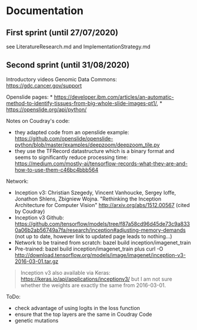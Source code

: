 # Documentation
## First sprint (until 27/07/2020)
see LiteratureResearch.md and ImplementationStrategy.md

## Second sprint (until 31/08/2020)

Introductory videos Genomic Data Commons: <https://gdc.cancer.gov/support>

Openslide pages: 
    * <https://developer.ibm.com/articles/an-automatic-method-to-identify-tissues-from-big-whole-slide-images-pt1/>, 
    * <https://openslide.org/api/python/>

Notes on Coudray's code: 
* they adapted code from an openslide example: <https://github.com/openslide/openslide-python/blob/master/examples/deepzoom/deepzoom_tile.py>
* they use the TFRecord datastructure which is a binary format and seems to significantly reduce processing time: https://medium.com/mostly-ai/tensorflow-records-what-they-are-and-how-to-use-them-c46bc4bbb564

Network: 
* Inception v3: Christian Szegedy, Vincent Vanhoucke, Sergey Ioffe, Jonathon Shlens, Zbigniew Wojna. "Rethinking the Inception Architecture for Computer Vision" http://arxiv.org/abs/1512.00567 (cited by Coudray)
* Inception v3 Github: https://github.com/tensorflow/models/tree/f87a58cd96d45de73c9a8330a06b2ab56749a7fa/research/inception#adjusting-memory-demands (not up to date, however link to updated page leads to nothing...)
* Network to be trained from scratch: bazel build inception/imagenet_train
* Pre-trained: bazel build inception/imagenet_train 
plus curl -O http://download.tensorflow.org/models/image/imagenet/inception-v3-2016-03-01.tar.gz
> Inception v3 also available via Keras: https://keras.io/api/applications/inceptionv3/ but I am not sure whether the weights are exactly the same from 2016-03-01. 

ToDo: 
* check advantage of using logits in the loss function
* ensure that the top layers are the same in Coudray Code
* genetic mutations 